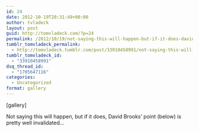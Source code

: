 ```yaml
---
id: 24
date: 2012-10-19T20:31:49+00:00
author: tvladeck
layout: post
guid: http://tomvladeck.com/?p=24
permalink: /2012/10/19/not-saying-this-will-happen-but-if-it-does-david/
tumblr_tomvladeck_permalink:
  - http://tomvladeck.tumblr.com/post/33910458991/not-saying-this-will-happen-but-if-it-does-david
tumblr_tomvladeck_id:
  - "33910458991"
dsq_thread_id:
  - "1705647116"
categories:
  - Uncategorized
format: gallery
---
```

[gallery]
<p>Not saying this will happen, but if it does, David Brooks&#8217; point (below) is pretty well invalidated&#8230;</p>